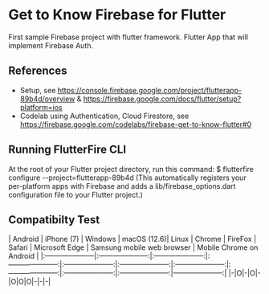 # Get to Know Firebase for Flutter

First sample Firebase project with flutter framework. Flutter App that will implement Firebase Auth.

## References
* Setup, see https://console.firebase.google.com/project/flutterapp-89b4d/overview & https://firebase.google.com/docs/flutter/setup?platform=ios
* Codelab using Authentication, Cloud Firestore, see https://firebase.google.com/codelabs/firebase-get-to-know-flutter#0


## Running FlutterFire CLI

At the root of your Flutter project directory, run this command:
$ flutterfire configure --project=flutterapp-89b4d
(This automatically registers your per-platform apps with Firebase and adds a lib/firebase_options.dart configuration file to your Flutter project.)

## Compatibilty Test

| Android | iPhone (7) | Windows | macOS (12.6)| Linux | Chrome | FireFox | Safari | Microsoft Edge | Samsung mobile web browser | Mobile Chrome on Android |
|:———————|:———————:|:———————:|:———————:|:———————:|:———————:|:———————:|:———————:|:———————:|:———————:|———————:|
|-|O|-|O|-|O|O|O|-|-|-|
